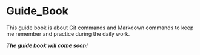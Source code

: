 # Guide_Book
This guide book is about Git commands and Markdown commands to keep me remember and practice during the daily work.

_**The guide book will come soon!**_
